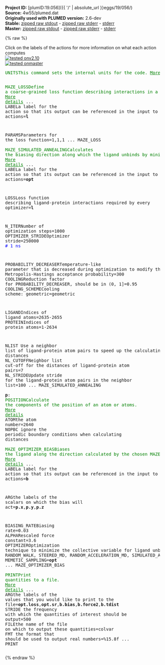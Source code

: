 **Project ID:** [plumID:19.056]({{ '/' | absolute_url }}eggs/19/056/)  
**Source:** 4w55/plumed.dat  
**Originally used with PLUMED version:** 2.6-dev  
**Stable:** [zipped raw stdout](plumed.dat.plumed.stdout.txt.zip) - [zipped raw stderr](plumed.dat.plumed.stderr.txt.zip) - [stderr](plumed.dat.plumed.stderr)  
**Master:** [zipped raw stdout](plumed.dat.plumed_master.stdout.txt.zip) - [zipped raw stderr](plumed.dat.plumed_master.stderr.txt.zip) - [stderr](plumed.dat.plumed_master.stderr)  

{% raw %}
<div class="plumedpreheader">
<div class="headerInfo" id="value_details_data/4w55/plumed.dat"> Click on the labels of the actions for more information on what each action computes </div>
<div class="containerBadge">
<div class="headerBadge"><a href="plumed.dat.plumed.stderr"><img src="https://img.shields.io/badge/v2.10-passing-green.svg" alt="tested onv2.10" /></a></div>
<div class="headerBadge"><a href="plumed.dat.plumed_master.stderr"><img src="https://img.shields.io/badge/master-passing-green.svg" alt="tested onmaster" /></a></div>
</div>
</div>
<pre class="plumedlisting">
<span class="plumedtooltip" style="color:green">UNITS<span class="right">This command sets the internal units for the code. <a href="https://www.plumed.org/doc-master/user-doc/html/UNITS" style="color:green">More details</a><i></i></span></span> <span class="plumedtooltip">LENGTH<span class="right">the units of lengths<i></i></span></span>=A <span class="plumedtooltip">TIME<span class="right">the units of time<i></i></span></span>=ps <span class="plumedtooltip">ENERGY<span class="right">the units of energy<i></i></span></span>=kcal/mol

<span style="display:none;" id="data/4w55/plumed.dat">The UNITS action with label <b></b> calculates something</span><span class="plumedtooltip" style="color:green">MAZE_LOSS<span class="right">Define a coarse-grained loss function describing interactions in a <a href="https://www.plumed.org/doc-master/user-doc/html/MAZE_LOSS" style="color:green">More details</a><i></i></span></span> ...
  <span class="plumedtooltip">LABEL<span class="right">a label for the action so that its output can be referenced in the input to other actions<i></i></span></span>=<b name="data/4w55/plumed.datl" onclick='showPath("data/4w55/plumed.dat","data/4w55/plumed.datl","data/4w55/plumed.datl","brown")'>l</b>

  <span class="plumedtooltip">PARAMS<span class="right">Parameters for the loss function<i></i></span></span>=1,1,1
... MAZE_LOSS
<br/><span style="display:none;" id="data/4w55/plumed.datl">The MAZE_LOSS action with label <b>l</b> calculates the following quantities:<table  align="center" frame="void" width="95%" cellpadding="5%"><tr><td width="5%"><b> Quantity </b>  </td><td><b> Description </b> </td></tr><tr><td width="5%">l.value</td><td>the value of the loss function</td></tr></table></span><span class="plumedtooltip" style="color:green">MAZE_SIMULATED_ANNEALING<span class="right">Calculates the biasing direction along which the ligand unbinds by minimizing <a href="https://www.plumed.org/doc-master/user-doc/html/MAZE_SIMULATED_ANNEALING" style="color:green">More details</a><i></i></span></span> ...
  <span class="plumedtooltip">LABEL<span class="right">a label for the action so that its output can be referenced in the input to other actions<i></i></span></span>=<b name="data/4w55/plumed.datopt" onclick='showPath("data/4w55/plumed.dat","data/4w55/plumed.datopt","data/4w55/plumed.datopt","brown")'>opt</b>
  
  <span class="plumedtooltip">LOSS<span class="right">Loss function describing ligand-protein interactions required by every optimizer<i></i></span></span>=<b name="data/4w55/plumed.datl">l</b>
  
  <span class="plumedtooltip">N_ITER<span class="right">Number of optimization steps<i></i></span></span>=1000
  <span class="plumedtooltip">OPTIMIZER_STRIDE<span class="right">Optimizer stride<i></i></span></span>=250000 <span style="color:blue" class="comment"># 1 ns</span>

  <span class="plumedtooltip">PROBABILITY_DECREASER<span class="right">Temperature-like parameter that is decreased during optimization to modify the Metropolis-Hastings acceptance probability<i></i></span></span>=300
  <span class="plumedtooltip">COOLING<span class="right">Reduction factor for PROBABILITY_DECREASER, should be in (0, 1]<i></i></span></span>=0.95
  <span class="plumedtooltip">COOLING_SCHEME<span class="right">Cooling scheme: geometric<i></i></span></span>=geometric  
   
  <span class="plumedtooltip">LIGAND<span class="right">Indices of ligand atoms<i></i></span></span>=2635-2655
  <span class="plumedtooltip">PROTEIN<span class="right">Indices of protein atoms<i></i></span></span>=1-2634

  <span class="plumedtooltip">NLIST<span class="right"> Use a neighbor list of ligand-protein atom pairs to speed up the calculating of the distances<i></i></span></span>
  <span class="plumedtooltip">NL_CUTOFF<span class="right">Neighbor list cut-off for the distances of ligand-protein atom pairs<i></i></span></span>=7
  <span class="plumedtooltip">NL_STRIDE<span class="right">Update stride for the ligand-protein atom pairs in the neighbor list<i></i></span></span>=100
... MAZE_SIMULATED_ANNEALING
<br/><span style="display:none;" id="data/4w55/plumed.datopt">The MAZE_SIMULATED_ANNEALING action with label <b>opt</b> calculates the following quantities:<table  align="center" frame="void" width="95%" cellpadding="5%"><tr><td width="5%"><b> Quantity </b>  </td><td><b> Description </b> </td></tr><tr><td width="5%">opt.x</td><td>Optimal biasing direction; x component</td></tr><tr><td width="5%">opt.y</td><td>Optimal biasing direction; y component</td></tr><tr><td width="5%">opt.z</td><td>Optimal biasing direction; z component</td></tr><tr><td width="5%">opt.loss</td><td>Loss function value defined by the provided pairing function</td></tr><tr><td width="5%">opt.sr</td><td>Sampling radius</td></tr></table></span><b name="data/4w55/plumed.datp" onclick='showPath("data/4w55/plumed.dat","data/4w55/plumed.datp","data/4w55/plumed.datp","brown")'>p</b>: <span class="plumedtooltip" style="color:green">POSITION<span class="right">Calculate the components of the position of an atom or atoms. <a href="https://www.plumed.org/doc-master/user-doc/html/POSITION" style="color:green">More details</a><i></i></span></span> <span class="plumedtooltip">ATOM<span class="right">the atom number<i></i></span></span>=2640 <span class="plumedtooltip">NOPBC<span class="right"> ignore the periodic boundary conditions when calculating distances<i></i></span></span>
<br/><span style="display:none;" id="data/4w55/plumed.datp">The POSITION action with label <b>p</b> calculates the following quantities:<table  align="center" frame="void" width="95%" cellpadding="5%"><tr><td width="5%"><b> Quantity </b>  </td><td><b> Description </b> </td></tr><tr><td width="5%">p.x</td><td>the x-component of the atom position</td></tr><tr><td width="5%">p.y</td><td>the y-component of the atom position</td></tr><tr><td width="5%">p.z</td><td>the z-component of the atom position</td></tr></table></span><span class="plumedtooltip" style="color:green">MAZE_OPTIMIZER_BIAS<span class="right">Biases the ligand along the direction calculated by the chosen MAZE_OPTIMIZER. <a href="https://www.plumed.org/doc-master/user-doc/html/MAZE_OPTIMIZER_BIAS" style="color:green">More details</a><i></i></span></span> ...
  <span class="plumedtooltip">LABEL<span class="right">a label for the action so that its output can be referenced in the input to other actions<i></i></span></span>=<b name="data/4w55/plumed.datb" onclick='showPath("data/4w55/plumed.dat","data/4w55/plumed.datb","data/4w55/plumed.datb","brown")'>b</b>  

  <span class="plumedtooltip">ARG<span class="right">the labels of the scalars on which the bias will act<i></i></span></span>=<b name="data/4w55/plumed.datp">p.x</b>,<b name="data/4w55/plumed.datp">p.y</b>,<b name="data/4w55/plumed.datp">p.z</b>

  <span class="plumedtooltip">BIASING_RATE<span class="right">Biasing rate<i></i></span></span>=0.03
  <span class="plumedtooltip">ALPHA<span class="right">Rescaled force constant<i></i></span></span>=3.6
  <span class="plumedtooltip">OPTIMIZER<span class="right">Optimization technique to minimize the collective variable for ligand     unbinding: RANDOM_WALK,                STEERED_MD,                RANDOM_ACCELERATION_MD,                SIMULATED_ANNEALING,                MEMETIC_SAMPLING<i></i></span></span>=<b name="data/4w55/plumed.datopt">opt</b>
... MAZE_OPTIMIZER_BIAS
<br/><span style="display:none;" id="data/4w55/plumed.datb">The MAZE_OPTIMIZER_BIAS action with label <b>b</b> calculates the following quantities:<table  align="center" frame="void" width="95%" cellpadding="5%"><tr><td width="5%"><b> Quantity </b>  </td><td><b> Description </b> </td></tr><tr><td width="5%">b.bias</td><td>the instantaneous value of the bias potential</td></tr><tr><td width="5%">b.force2</td><td>Square of the biasing force</td></tr><tr><td width="5%">b.x</td><td>Optimal biasing direction: x component</td></tr><tr><td width="5%">b.y</td><td>Optimal biasing direction: y component</td></tr><tr><td width="5%">b.z</td><td>Optimal biasing direction: z component</td></tr><tr><td width="5%">b.tdist</td><td>Total distance traveled by biased atoms</td></tr></table></span><span class="plumedtooltip" style="color:green">PRINT<span class="right">Print quantities to a file. <a href="https://www.plumed.org/doc-master/user-doc/html/PRINT" style="color:green">More details</a><i></i></span></span> ...
  <span class="plumedtooltip">ARG<span class="right">the labels of the values that you would like to print to the file<i></i></span></span>=<b name="data/4w55/plumed.datopt">opt.loss</b>,<b name="data/4w55/plumed.datopt">opt.sr</b>,<b name="data/4w55/plumed.datb">b.bias</b>,<b name="data/4w55/plumed.datb">b.force2</b>,<b name="data/4w55/plumed.datb">b.tdist</b>
  <span class="plumedtooltip">STRIDE<span class="right"> the frequency with which the quantities of interest should be output<i></i></span></span>=500
  <span class="plumedtooltip">FILE<span class="right">the name of the file on which to output these quantities<i></i></span></span>=colvar
  <span class="plumedtooltip">FMT<span class="right"> the format that should be used to output real numbers<i></i></span></span>=%15.8f 
... PRINT
</pre>
{% endraw %}
